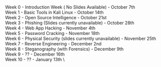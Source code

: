 Week 0 - Introduction Week ( No Slides Available) - October 7th \
Week 1 - Basic Tools in Kali Linux - October 14th\
Week 2 - Open Source Intelligence - October 21st \
Week 3 - Phishing (Slides currently unavailable) - October 28th \
Week 4 - Web App Hacking - November 4th \
Week 5 - Password Cracking - November 18th \
Week 6 - Physical Security (slides currently unavailable) - November 25th \
Week 7 - Reverse Engineering - December 2nd \
Week 8 - Steganography (with Forensics) - December 9th \
Week 9 - ?? - December 16th \
Week 10 - ?? - January 13th \
